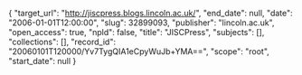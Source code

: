 {
  "target_url": "http://jiscpress.blogs.lincoln.ac.uk/", 
  "end_date": null, 
  "date": "2006-01-01T12:00:00", 
  "slug": 32899093, 
  "publisher": "lincoln.ac.uk", 
  "open_access": true, 
  "npld": false, 
  "title": "JISCPress", 
  "subjects": [], 
  "collections": [], 
  "record_id": "20060101T120000/Yv7TygQIA1eCpyWuJb+YMA==", 
  "scope": "root", 
  "start_date": null
}

